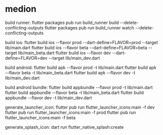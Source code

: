 # medion


build runner:
flutter packages pub run build_runner build --delete-conflicting-outputs
flutter packages pub run build_runner watch --delete-conflicting-outputs


build ios:
flutter build ios --flavor prod --dart-define=FLAVOR=prod --target lib/main.dart
flutter build ios --flavor beta --dart-define=FLAVOR=beta --target lib/main_beta.dart
flutter build ios --flavor dev --dart-define=FLAVOR=dev --target lib/main_dev.dart

build android:
flutter build apk --flavor prod -t lib/main.dart
flutter build apk --flavor beta -t lib/main_beta.dart
flutter build apk --flavor dev -t lib/main_dev.dart


build android bundle:
flutter build appbundle --flavor prod -t lib/main.dart
flutter build appbundle --flavor beta -t lib/main_beta.dart
flutter build appbundle --flavor dev -t lib/main_dev.dart

generate_launcher_icon:
flutter pub run flutter_launcher_icons:main -f dev
flutter pub run flutter_launcher_icons:main -f prod
flutter pub run flutter_launcher_icons:main -f beta

generate_splash_icon:
dart run flutter_native_splash:create

